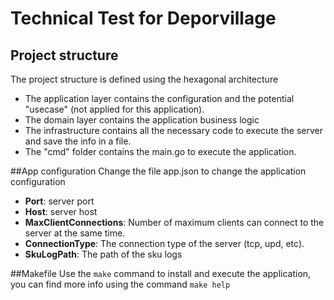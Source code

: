 # Technical Test for Deporvillage

## Project structure
The project structure is defined using the hexagonal architecture

* The application layer contains the configuration and the potential "usecase" (not applied for this application).
* The domain layer contains the application business logic 
* The infrastructure contains all the necessary code to execute the server and save the info in a file.
* The "cmd" folder contains the main.go to execute the application.

##App configuration
Change the file app.json to change the application configuration

- **Port**: server port
- **Host**: server host
- **MaxClientConnections**: Number of maximum clients can connect to the server at the same time.
- **ConnectionType**: The connection type of the server (tcp, upd, etc).
- **SkuLogPath**: The path of the sku logs

##Makefile
Use the `make` command to install and execute the application, you can find more info using the command `make help`
